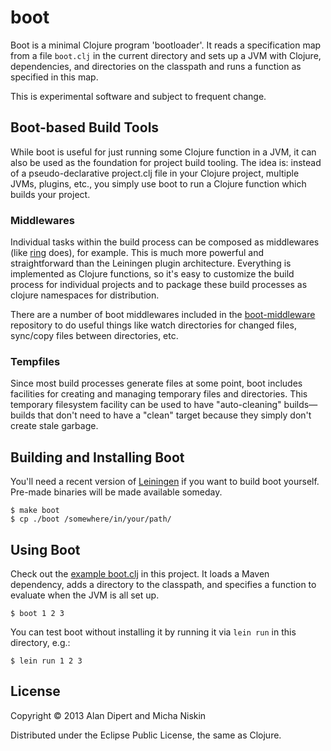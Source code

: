 # boot

Boot is a minimal Clojure program 'bootloader'.  It reads a
specification map from a file `boot.clj` in the current directory
and sets up a JVM with Clojure, dependencies, and directories
on the classpath and runs a function as specified in this map.

This is experimental software and subject to frequent change.

## Boot-based Build Tools

While boot is useful for just running some Clojure function in
a JVM, it can also be used as the foundation for project build
tooling. The idea is: instead of a pseudo-declarative project.clj
file in your Clojure project, multiple JVMs, plugins, etc., you
simply use boot to run a Clojure function which builds your project.

### Middlewares

Individual tasks within the build process can be composed as
middlewares (like [ring](https://github.com/mmcgrana/ring) does),
for example. This is much more powerful and straightforward than
the Leiningen plugin architecture. Everything is implemented as
Clojure functions, so it's easy to customize the build process
for individual projects and to package these build processes as
clojure namespaces for distribution.

There are a number of boot middlewares included in the [boot-middleware](#)
repository to do useful things like watch directories for
changed files, sync/copy files between directories, etc.

### Tempfiles

Since most build processes generate files at some point, boot
includes facilities for creating and managing temporary files
and directories. This temporary filesystem facility can be used
to have "auto-cleaning" builds&mdash;builds that don't need to have
a "clean" target because they simply don't create stale garbage.

## Building and Installing Boot

You'll need a recent version of [Leiningen](https://github.com/technomancy/leiningen)
if you want to build boot yourself. Pre-made binaries will be
made available someday.

    $ make boot
    $ cp ./boot /somewhere/in/your/path/

## Using Boot

Check out the [example boot.clj](https://github.com/tailrecursion/boot/blob/master/boot.clj)
in this project.  It loads a Maven dependency, adds a directory
to the classpath, and specifies a function to evaluate when the
JVM is all set up.

    $ boot 1 2 3

You can test boot without installing it by running it via `lein run`
in this directory, e.g.:

    $ lein run 1 2 3

## License

Copyright © 2013 Alan Dipert and Micha Niskin

Distributed under the Eclipse Public License, the same as Clojure.
